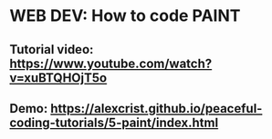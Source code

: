 # WEB DEV: How to code PAINT

## Tutorial video: https://www.youtube.com/watch?v=xuBTQHOjT5o

## Demo: https://alexcrist.github.io/peaceful-coding-tutorials/5-paint/index.html
